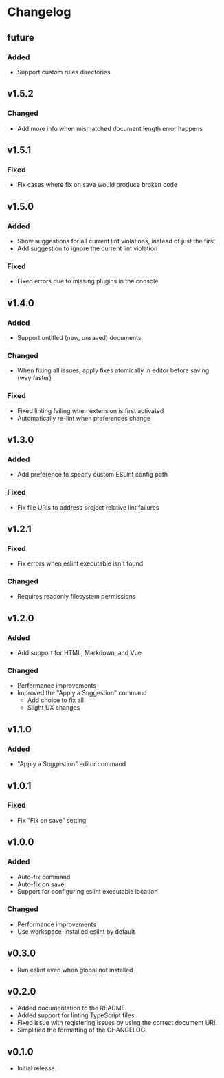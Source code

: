 # Changelog

## future

### Added

- Support custom rules directories

## v1.5.2

### Changed

- Add more info when mismatched document length error happens

## v1.5.1

### Fixed

- Fix cases where fix on save would produce broken code

## v1.5.0

### Added

- Show suggestions for all current lint violations, instead of just the first
- Add suggestion to ignore the current lint violation

### Fixed

- Fixed errors due to missing plugins in the console

## v1.4.0

### Added

- Support untitled (new, unsaved) documents

### Changed

- When fixing all issues, apply fixes atomically in editor before saving (way faster)

### Fixed

- Fixed linting failing when extension is first activated
- Automatically re-lint when preferences change

## v1.3.0

### Added

- Add preference to specify custom ESLint config path

### Fixed

- Fix file URIs to address project relative lint failures

## v1.2.1

### Fixed

- Fix errors when eslint executable isn't found

### Changed

- Requires readonly filesystem permissions

## v1.2.0

### Added

- Add support for HTML, Markdown, and Vue

### Changed

- Performance improvements
- Improved the "Apply a Suggestion" command
  - Add choice to fix all
  - Slight UX changes

## v1.1.0

### Added

- "Apply a Suggestion" editor command

## v1.0.1

### Fixed

- Fix "Fix on save" setting

## v1.0.0

### Added

- Auto-fix command
- Auto-fix on save
- Support for configuring eslint executable location

### Changed

- Performance improvements
- Use workspace-installed eslint by default

## v0.3.0

- Run eslint even when global not installed

## v0.2.0

- Added documentation to the README.
- Added support for linting TypeScript files.
- Fixed issue with registering issues by using the correct document URI.
- Simplified the formatting of the CHANGELOG.

## v0.1.0

- Initial release.
